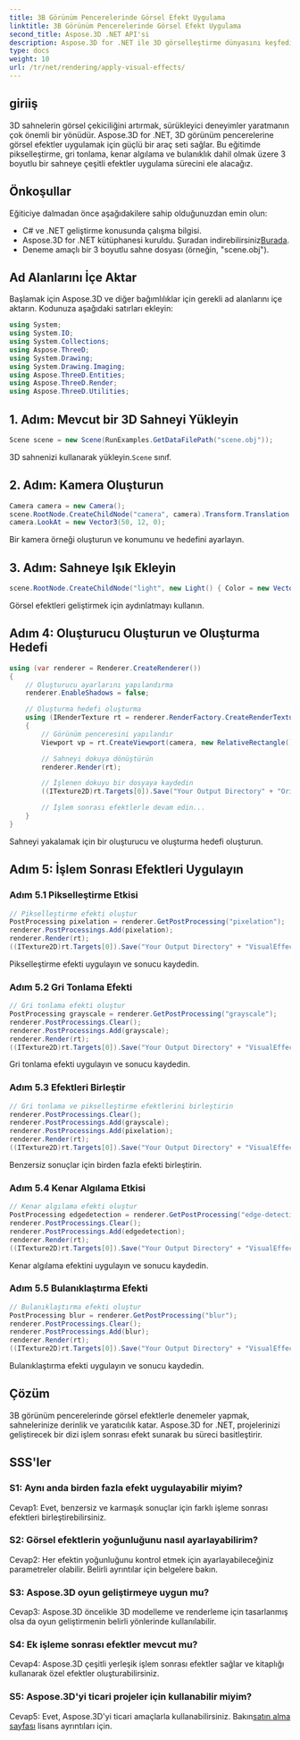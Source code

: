 ```yaml
---
title: 3B Görünüm Pencerelerinde Görsel Efekt Uygulama
linktitle: 3B Görünüm Pencerelerinde Görsel Efekt Uygulama
second_title: Aspose.3D .NET API'si
description: Aspose.3D for .NET ile 3D görselleştirme dünyasını keşfedin. Adım adım eğitimleri kullanarak sahnelerinize büyüleyici görsel efektler uygulamayı öğrenin. Projelerinizi pikselleştirme, gri tonlama, kenar algılama ve bulanıklaştırma efektleriyle geliştirin.
type: docs
weight: 10
url: /tr/net/rendering/apply-visual-effects/
---
```

## giriiş

3D sahnelerin görsel çekiciliğini artırmak, sürükleyici deneyimler yaratmanın çok önemli bir yönüdür. Aspose.3D for .NET, 3D görünüm pencerelerine görsel efektler uygulamak için güçlü bir araç seti sağlar. Bu eğitimde pikselleştirme, gri tonlama, kenar algılama ve bulanıklık dahil olmak üzere 3 boyutlu bir sahneye çeşitli efektler uygulama sürecini ele alacağız.

## Önkoşullar

Eğiticiye dalmadan önce aşağıdakilere sahip olduğunuzdan emin olun:

- C# ve .NET geliştirme konusunda çalışma bilgisi.
-  Aspose.3D for .NET kütüphanesi kuruldu. Şuradan indirebilirsiniz[Burada](https://releases.aspose.com/3d/net/).
- Deneme amaçlı bir 3 boyutlu sahne dosyası (örneğin, "scene.obj").

## Ad Alanlarını İçe Aktar

Başlamak için Aspose.3D ve diğer bağımlılıklar için gerekli ad alanlarını içe aktarın. Kodunuza aşağıdaki satırları ekleyin:

```csharp
using System;
using System.IO;
using System.Collections;
using Aspose.ThreeD;
using System.Drawing;
using System.Drawing.Imaging;
using Aspose.ThreeD.Entities;
using Aspose.ThreeD.Render;
using Aspose.ThreeD.Utilities;
```

## 1. Adım: Mevcut bir 3D Sahneyi Yükleyin

```csharp
Scene scene = new Scene(RunExamples.GetDataFilePath("scene.obj"));
```

 3D sahnenizi kullanarak yükleyin.`Scene` sınıf.

## 2. Adım: Kamera Oluşturun

```csharp
Camera camera = new Camera();
scene.RootNode.CreateChildNode("camera", camera).Transform.Translation = new Vector3(2, 44, 66);
camera.LookAt = new Vector3(50, 12, 0);
```

Bir kamera örneği oluşturun ve konumunu ve hedefini ayarlayın.

## 3. Adım: Sahneye Işık Ekleyin

```csharp
scene.RootNode.CreateChildNode("light", new Light() { Color = new Vector3(Color.White), LightType = LightType.Point }).Transform.Translation = new Vector3(26, 57, 43);
```

Görsel efektleri geliştirmek için aydınlatmayı kullanın.

## Adım 4: Oluşturucu Oluşturun ve Oluşturma Hedefi

```csharp
using (var renderer = Renderer.CreateRenderer())
{
    // Oluşturucu ayarlarını yapılandırma
    renderer.EnableShadows = false;

    // Oluşturma hedefi oluşturma
    using (IRenderTexture rt = renderer.RenderFactory.CreateRenderTexture(new RenderParameters(), 1, 1024, 1024))
    {
        // Görünüm penceresini yapılandır
        Viewport vp = rt.CreateViewport(camera, new RelativeRectangle() { ScaleWidth = 1, ScaleHeight = 1 });

        // Sahneyi dokuya dönüştürün
        renderer.Render(rt);

        // İşlenen dokuyu bir dosyaya kaydedin
        ((ITexture2D)rt.Targets[0]).Save("Your Output Directory" + "Original_viewport_out.png", ImageFormat.Png);

        // İşlem sonrası efektlerle devam edin...
    }
}
```

Sahneyi yakalamak için bir oluşturucu ve oluşturma hedefi oluşturun.

## Adım 5: İşlem Sonrası Efektleri Uygulayın

### Adım 5.1 Pikselleştirme Etkisi

```csharp
// Pikselleştirme efekti oluştur
PostProcessing pixelation = renderer.GetPostProcessing("pixelation");
renderer.PostProcessings.Add(pixelation);
renderer.Render(rt);
((ITexture2D)rt.Targets[0]).Save("Your Output Directory" + "VisualEffect_pixelation_out.png", ImageFormat.Png);
```

Pikselleştirme efekti uygulayın ve sonucu kaydedin.

### Adım 5.2 Gri Tonlama Efekti

```csharp
// Gri tonlama efekti oluştur
PostProcessing grayscale = renderer.GetPostProcessing("grayscale");
renderer.PostProcessings.Clear();
renderer.PostProcessings.Add(grayscale);
renderer.Render(rt);
((ITexture2D)rt.Targets[0]).Save("Your Output Directory" + "VisualEffect_grayscale_out.png", ImageFormat.Png);
```

Gri tonlama efekti uygulayın ve sonucu kaydedin.

### Adım 5.3 Efektleri Birleştir

```csharp
// Gri tonlama ve pikselleştirme efektlerini birleştirin
renderer.PostProcessings.Clear();
renderer.PostProcessings.Add(grayscale);
renderer.PostProcessings.Add(pixelation);
renderer.Render(rt);
((ITexture2D)rt.Targets[0]).Save("Your Output Directory" + "VisualEffect_grayscale+pixelation_out.png", ImageFormat.Png);
```

Benzersiz sonuçlar için birden fazla efekti birleştirin.

### Adım 5.4 Kenar Algılama Etkisi

```csharp
// Kenar algılama efekti oluştur
PostProcessing edgedetection = renderer.GetPostProcessing("edge-detection");
renderer.PostProcessings.Clear();
renderer.PostProcessings.Add(edgedetection);
renderer.Render(rt);
((ITexture2D)rt.Targets[0]).Save("Your Output Directory" + "VisualEffect_edgedetection_out.png", ImageFormat.Png);
```

Kenar algılama efektini uygulayın ve sonucu kaydedin.

### Adım 5.5 Bulanıklaştırma Efekti

```csharp
// Bulanıklaştırma efekti oluştur
PostProcessing blur = renderer.GetPostProcessing("blur");
renderer.PostProcessings.Clear();
renderer.PostProcessings.Add(blur);
renderer.Render(rt);
((ITexture2D)rt.Targets[0]).Save("Your Output Directory" + "VisualEffect_blur_out.png", ImageFormat.Png);
```

Bulanıklaştırma efekti uygulayın ve sonucu kaydedin.

## Çözüm

3B görünüm pencerelerinde görsel efektlerle denemeler yapmak, sahnelerinize derinlik ve yaratıcılık katar. Aspose.3D for .NET, projelerinizi geliştirecek bir dizi işlem sonrası efekt sunarak bu süreci basitleştirir.

## SSS'ler

### S1: Aynı anda birden fazla efekt uygulayabilir miyim?

Cevap1: Evet, benzersiz ve karmaşık sonuçlar için farklı işleme sonrası efektleri birleştirebilirsiniz.

### S2: Görsel efektlerin yoğunluğunu nasıl ayarlayabilirim?

Cevap2: Her efektin yoğunluğunu kontrol etmek için ayarlayabileceğiniz parametreler olabilir. Belirli ayrıntılar için belgelere bakın.

### S3: Aspose.3D oyun geliştirmeye uygun mu?

Cevap3: Aspose.3D öncelikle 3D modelleme ve renderleme için tasarlanmış olsa da oyun geliştirmenin belirli yönlerinde kullanılabilir.

### S4: Ek işleme sonrası efektler mevcut mu?

Cevap4: Aspose.3D çeşitli yerleşik işlem sonrası efektler sağlar ve kitaplığı kullanarak özel efektler oluşturabilirsiniz.

### S5: Aspose.3D'yi ticari projeler için kullanabilir miyim?

 Cevap5: Evet, Aspose.3D'yi ticari amaçlarla kullanabilirsiniz. Bakın[satın alma sayfası](https://purchase.aspose.com/buy) lisans ayrıntıları için.